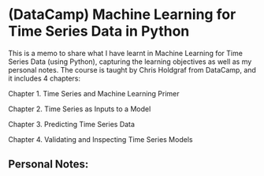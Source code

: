 # (DataCamp) Machine Learning for Time Series Data in Python
This is a memo to share what I have learnt in Machine Learning for Time Series Data (using Python),
capturing the learning objectives as well as my personal notes. The course is taught by Chris Holdgraf from
DataCamp, and it includes 4 chapters:

Chapter 1. Time Series and Machine Learning Primer

Chapter 2. Time Series as Inputs to a Model

Chapter 3. Predicting Time Series Data

Chapter 4. Validating and Inspecting Time Series Models


## Personal Notes:

